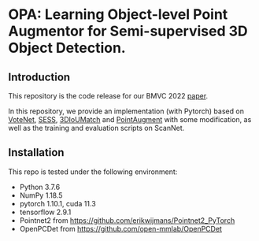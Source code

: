 # OPA: Learning Object-level Point Augmentor for Semi-supervised 3D Object Detection.

## Introduction

This repository is the code release for our BMVC 2022 [paper](https://reurl.cc/3Y0bZ9).

In this repository, we provide an implementation (with Pytorch) based on [VoteNet](https://github.com/facebookresearch/votenet), [SESS](https://github.com/Na-Z/sess), [3DIoUMatch](https://github.com/THU17cyz/3DIoUMatch) and [PointAugment](https://github.com/liruihui/PointAugment) with some modification, as well as the training and evaluation scripts on ScanNet.

## Installation
This repo is tested under the following environment:
- Python 3.7.6
- NumPy 1.18.5
- pytorch 1.10.1, cuda 11.3
- tensorflow 2.9.1
- Pointnet2 from https://github.com/erikwijmans/Pointnet2_PyTorch
- OpenPCDet from https://github.com/open-mmlab/OpenPCDet

